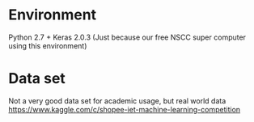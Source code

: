 # Environment
Python 2.7 + Keras 2.0.3
(Just because our free NSCC super computer using this environment)

# Data set
Not a very good data set for academic usage, but real world data
https://www.kaggle.com/c/shopee-iet-machine-learning-competition
